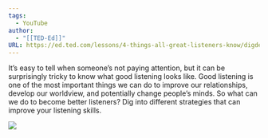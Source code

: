 ```yaml
---
tags:
  - YouTube
author:
  - "[[TED-Ed]]"
URL: https://ed.ted.com/lessons/4-things-all-great-listeners-know/digdeeper
---
```

It’s easy to tell when someone’s not paying attention, but it can be surprisingly tricky to know what good listening looks like. Good listening is one of the most important things we can do to improve our relationships, develop our worldview, and potentially change people’s minds. So what can we do to become better listeners? Dig into different strategies that can improve your listening skills.

![](https://www.youtube.com/watch?v=i3ku5nx4tMU)
